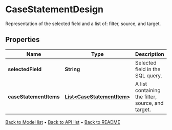 

# CaseStatementDesign

Representation of the selected field and a list of: filter, source, and target.

## Properties

| Name | Type | Description | Notes |
|------------ | ------------- | ------------- | -------------|
|**selectedField** | **String** | Selected field in the SQL query. |  [optional] |
|**caseStatementItems** | [**List&lt;CaseStatementItem&gt;**](CaseStatementItem.md) | A list containing the filter, source, and target. |  [optional] |



[Back to Model list](../README.md#documentation-for-models) &#8226; [Back to API list](../README.md#documentation-for-api-endpoints) &#8226; [Back to README](../README.md)


